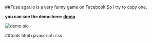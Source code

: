 
##Fuse
agar.io is a very funny game on Facebook.So i try to copy one.


**you can see the demo here: [demo](http://htmlpreview.github.io/?https://github.com/lijundong/fuse/blob/master/fuse.html)**

![demo pic](http://7xlkdt.com1.z0.glb.clouddn.com/15-9-14/57824155.jpg)

##tools
html+javascript+css